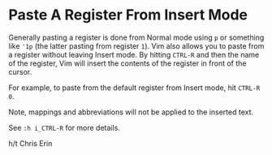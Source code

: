 # Paste A Register From Insert Mode

Generally pasting a register is done from Normal mode using `p` or something
like `'1p` (the latter pasting from register `1`). Vim also allows you to
paste from a register without leaving Insert mode. By hitting `CTRL-R` and
then the name of the register, Vim will insert the contents of the register
in front of the cursor.

For example, to paste from the default register from Insert mode, hit
`CTRL-R 0`.

Note, mappings and abbreviations will not be applied to the inserted text.

See `:h i_CTRL-R` for more details.

h/t Chris Erin
